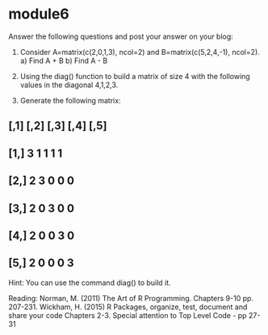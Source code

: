 # module6

Answer the following questions and post your answer on your blog:
1. Consider A=matrix(c(2,0,1,3), ncol=2) and B=matrix(c(5,2,4,-1), ncol=2).
a) Find A + B
b) Find A - B

2. Using the diag() function to build a matrix of size 4 with the following values in the diagonal 4,1,2,3.

3. Generate the following matrix:

## [,1] [,2] [,3] [,4] [,5]
## [1,] 3 1 1 1 1
## [2,] 2 3 0 0 0
## [3,] 2 0 3 0 0
## [4,] 2 0 0 3 0
## [5,] 2 0 0 0 3
Hint: You can use the command diag() to build it.

Reading:
Norman, M. (2011) The Art of R Programming. Chapters 9-10 pp. 207-231.
Wickham, H. (2015) R Packages, organize, test, document and share your code Chapters 2-3. Special attention to Top Level Code - pp 27-31

